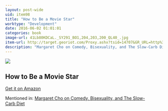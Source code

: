 ```yaml
---
layout: post-wide
uid: item98
title: "How to Be a Movie Star"
worktype: "Development"
date: 2016-06-02 01:01:01
categories: book
image-url: 41Lb80KDCaL._SY291_BO1,204,203,200_QL40_.jpg
item-url: http://target.georiot.com/Proxy.ashx?tsid=14707&GR_URL=http%3A%2F%2Fwww.amazon.com%2FHow-Movie-Star-Elizabeth-Hollywood%2Fdp%2F0547134649%2F
description: "Margaret Cho on Comedy, Bisexuality, and The Slow-Carb Diet"
---
```

<a href="http://target.georiot.com/Proxy.ashx?tsid=14707&GR_URL=http%3A%2F%2Fwww.amazon.com%2FHow-Movie-Star-Elizabeth-Hollywood%2Fdp%2F0547134649%2F" target="blank"><img src="../../../../img/thumbs/41Lb80KDCaL._SY291_BO1,204,203,200_QL40_.jpg" class="prod-img"></a>
<h2>How to Be a Movie Star</h2>
<p><a href="http://target.georiot.com/Proxy.ashx?tsid=14707&GR_URL=http%3A%2F%2Fwww.amazon.com%2FHow-Movie-Star-Elizabeth-Hollywood%2Fdp%2F0547134649%2F" target="blank">Get it on Amazon</a><p>
<p>Mentioned in: <a href="http://fourhourworkweek.com/2014/11/10/margaret-cho/" target="blank">Margaret Cho on Comedy, Bisexuality, and The Slow-Carb Diet</a></p>
